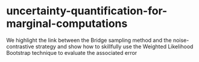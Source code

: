 # uncertainty-quantification-for-marginal-computations
We highlight the link between the Bridge sampling method and the noise-contrastive strategy and show how to skillfully use the Weighted Likelihood Bootstrap technique to evaluate the associated error

